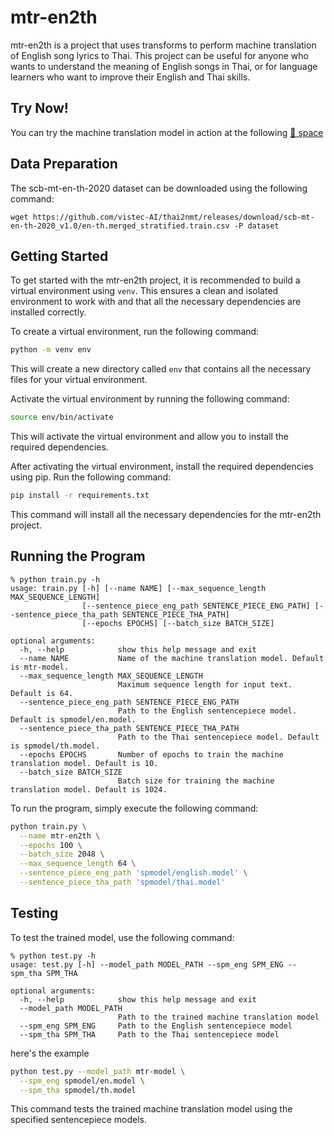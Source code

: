 # mtr-en2th

mtr-en2th is a project that uses transforms to perform machine translation of English song lyrics to Thai. This project can be useful for anyone who wants to understand the meaning of English songs in Thai, or for language learners who want to improve their English and Thai skills.

## Try Now!

You can try the machine translation model in action at the following [🤗 space](https://huggingface.co/spaces/napatswift/en2th/tree/main?logs=container)

## Data Preparation

The scb-mt-en-th-2020 dataset can be downloaded using the following command:

```
wget https://github.com/vistec-AI/thai2nmt/releases/download/scb-mt-en-th-2020_v1.0/en-th.merged_stratified.train.csv -P dataset
``` 

## Getting Started
To get started with the mtr-en2th project, it is recommended to build a virtual environment using `venv`. This ensures a clean and isolated environment to work with and that all the necessary dependencies are installed correctly.

To create a virtual environment, run the following command:

```bash
python -m venv env
```

This will create a new directory called `env` that contains all the necessary files for your virtual environment.

Activate the virtual environment by running the following command:

```bash
source env/bin/activate
```

This will activate the virtual environment and allow you to install the required dependencies.

After activating the virtual environment, install the required dependencies using pip. Run the following command:

```bash
pip install -r requirements.txt
```

This command will install all the necessary dependencies for the mtr-en2th project.

## Running the Program

```
% python train.py -h
usage: train.py [-h] [--name NAME] [--max_sequence_length MAX_SEQUENCE_LENGTH]
                [--sentence_piece_eng_path SENTENCE_PIECE_ENG_PATH] [--sentence_piece_tha_path SENTENCE_PIECE_THA_PATH]
                [--epochs EPOCHS] [--batch_size BATCH_SIZE]

optional arguments:
  -h, --help            show this help message and exit
  --name NAME           Name of the machine translation model. Default is mtr-model.
  --max_sequence_length MAX_SEQUENCE_LENGTH
                        Maximum sequence length for input text. Default is 64.
  --sentence_piece_eng_path SENTENCE_PIECE_ENG_PATH
                        Path to the English sentencepiece model. Default is spmodel/en.model.
  --sentence_piece_tha_path SENTENCE_PIECE_THA_PATH
                        Path to the Thai sentencepiece model. Default is spmodel/th.model.
  --epochs EPOCHS       Number of epochs to train the machine translation model. Default is 10.
  --batch_size BATCH_SIZE
                        Batch size for training the machine translation model. Default is 1024.
```

To run the program, simply execute the following command:

```bash
python train.py \
  --name mtr-en2th \
  --epochs 100 \
  --batch_size 2048 \
  --max_sequence_length 64 \
  --sentence_piece_eng_path 'spmodel/english.model' \
  --sentence_piece_tha_path 'spmodel/thai.model'
```


## Testing

To test the trained model, use the following command:

```
% python test.py -h
usage: test.py [-h] --model_path MODEL_PATH --spm_eng SPM_ENG --spm_tha SPM_THA

optional arguments:
  -h, --help            show this help message and exit
  --model_path MODEL_PATH
                        Path to the trained machine translation model
  --spm_eng SPM_ENG     Path to the English sentencepiece model
  --spm_tha SPM_THA     Path to the Thai sentencepiece model
```

here's the example

```bash
python test.py --model_path mtr-model \
  --spm_eng spmodel/en.model \
  --spm_tha spmodel/th.model
```

This command tests the trained machine translation model using the specified sentencepiece models.